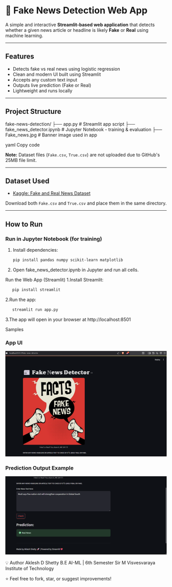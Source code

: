 # 📰 Fake News Detection Web App

A simple and interactive **Streamlit-based web application** that detects whether a given news article or headline is likely **Fake** or **Real** using machine learning.

---

## Features

- Detects fake vs real news using logistic regression
- Clean and modern UI built using Streamlit
- Accepts any custom text input
- Outputs live prediction (Fake or Real)
- Lightweight and runs locally

---

## Project Structure

fake-news-detection/
├── app.py # Streamlit app script
├── fake_news_detector.ipynb # Jupyter Notebook - training & evaluation
├── Fake_news.jpg # Banner image used in app

yaml
Copy code

 **Note:** Dataset files (`Fake.csv`, `True.csv`) are not uploaded due to GitHub's 25MB file limit.

---

## Dataset Used

- [Kaggle: Fake and Real News Dataset](https://www.kaggle.com/datasets/clmentbisaillon/fake-and-real-news-dataset)

Download both `Fake.csv` and `True.csv` and place them in the same directory.

---

##  How to Run

### Run in Jupyter Notebook (for training)
1. Install dependencies:
   ```bash
   pip install pandas numpy scikit-learn matplotlib
2. Open fake_news_detector.ipynb in Jupyter and run all cells.

Run the Web App (Streamlit) 
1.Install Streamlit:
```bash
   pip install streamlit
```
2.Run the app:
```bash
   streamlit run app.py
 ```  
3.The app will open in your browser at http://localhost:8501

Samples
### App UI
![App Screenshot](App-screenshot.png)

### Prediction Output Example
![Output Screenshot](Output.png)

💡 Author
Aklesh D Shetty
B.E AI-ML | 6th Semester
Sir M Visvesvaraya Institute of Technology

⭐️ Feel free to fork, star, or suggest improvements!
